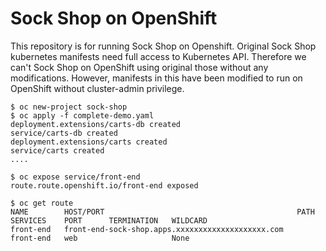 # Sock Shop on OpenShift 
This repository is for running Sock Shop on Openshift. Original Sock Shop kubernetes manifests need full access to Kubernetes API. Therefore we can't Sock Shop on OpenShift using original those without any modifications. However, manifests in this have been modified to run on OpenShift without cluster-admin privilege.

```
$ oc new-project sock-shop
$ oc apply -f complete-demo.yaml
deployment.extensions/carts-db created
service/carts-db created
deployment.extensions/carts created
service/carts created
....

$ oc expose service/front-end
route.route.openshift.io/front-end exposed

$ oc get route
NAME        HOST/PORT                                           PATH      SERVICES    PORT      TERMINATION   WILDCARD
front-end   front-end-sock-shop.apps.xxxxxxxxxxxxxxxxxxxx.com             front-end   web                     None
```